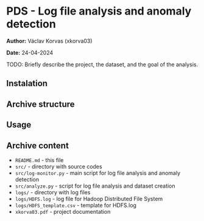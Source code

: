# PDS - Log file analysis and anomaly detection

**Author:** Václav Korvas (xkorva03)

**Date:** 24-04-2024

TODO: Briefly describe the project, the dataset, and the goal of the analysis.

## Instalation

## Archive structure 

## Usage

## Archive content

* `README.md` - this file
* `src/` - directory with source codes
* `src/log-monitor.py` - main script for log file analysis and anomaly detection
* `src/analyze.py` - script for log file analysis and dataset creation
* `logs/` - directory with log files
* `logs/HDFS.log` - log file for Hadoop Distributed File System
* `logs/HDFS_template.csv` - template for HDFS.log
* `xkorva03.pdf` - project documentation